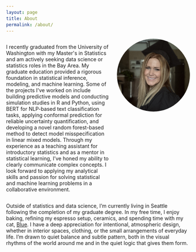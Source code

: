 ```yaml
---
layout: page
title: About
permalink: /about/
---
```


<div style="display: flex; align-items: flex-start; gap: 20px;">

  <p>
I recently graduated from the University of Washington with my Master's in Statistics and am actively seeking data science or statistics roles in the Bay Area. My graduate education provided a rigorous foundation in statistical inference, modeling, and machine learning. Some of the projects I've worked on include building predictive models and conducting simulation studies in R and Python, using BERT for NLP-based text classification tasks, applying conformal prediction for reliable uncertainty quantification, and developing a novel random forest-based method to detect model misspecification in linear mixed models. Through my experience as a teaching assistant for introductory statistics and as a mentor in statistical learning, I’ve honed my ability to clearly communicate complex concepts. I look forward to applying my analytical skills and passion for solving statistical and machine learning problems in a collaborative environment.
  </p>

  <img src="/assets/img/headshot.JPG" alt="Headshot" style="width: 200px; border-radius: 50%; flex-shrink: 0;">

</div>

Outside of statistics and data science, I’m currently living in Seattle following the completion of my graduate degree. In my free time, I enjoy baking, refining my espresso setup, ceramics, and spending time with my cat, [Blue](/assets/img/blue.jpeg). I have a deep appreciation for intentional, atmospheric design, whether in interior spaces, clothing, or the small arrangements of everyday life. I’m drawn to quiet balance and subtle pattern, both in the visual rhythms of the world around me and in the quiet logic that gives them form.

